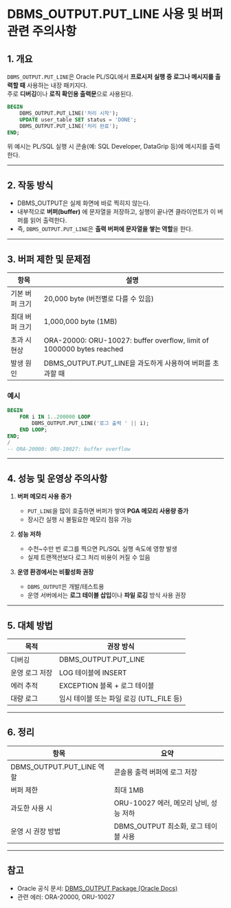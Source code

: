 # DBMS_OUTPUT.PUT_LINE 사용 및 버퍼 관련 주의사항

## 1. 개요
`DBMS_OUTPUT.PUT_LINE`은 Oracle PL/SQL에서 **프로시저 실행 중 로그나 메시지를 출력할 때** 사용하는 내장 패키지다.  
주로 **디버깅**이나 **로직 확인용 출력문**으로 사용된다.

```sql
BEGIN
    DBMS_OUTPUT.PUT_LINE('처리 시작');
    UPDATE user_table SET status = 'DONE';
    DBMS_OUTPUT.PUT_LINE('처리 완료');
END;
```

위 예시는 PL/SQL 실행 시 콘솔(예: SQL Developer, DataGrip 등)에 메시지를 출력한다.

---

## 2. 작동 방식
- DBMS_OUTPUT은 실제 화면에 바로 찍히지 않는다.
- 내부적으로 **버퍼(buffer)** 에 문자열을 저장하고, 실행이 끝나면 클라이언트가 이 버퍼를 읽어 출력한다.
- 즉, `DBMS_OUTPUT.PUT_LINE`은 **출력 버퍼에 문자열을 쌓는 역할**을 한다.

---

## 3. 버퍼 제한 및 문제점
| 항목 | 설명 |
|------|------|
| 기본 버퍼 크기 | 20,000 byte (버전별로 다를 수 있음) |
| 최대 버퍼 크기 | 1,000,000 byte (1MB) |
| 초과 시 현상 | ORA-20000: ORU-10027: buffer overflow, limit of 1000000 bytes reached |
| 발생 원인 | DBMS_OUTPUT.PUT_LINE을 과도하게 사용하여 버퍼를 초과할 때 |

### 예시
```sql
BEGIN
    FOR i IN 1..200000 LOOP
        DBMS_OUTPUT.PUT_LINE('로그 출력 ' || i);
    END LOOP;
END;
/
-- ORA-20000: ORU-10027: buffer overflow
```

---

## 4. 성능 및 운영상 주의사항
1. **버퍼 메모리 사용 증가**
   - `PUT_LINE`을 많이 호출하면 버퍼가 쌓여 **PGA 메모리 사용량 증가**  
   - 장시간 실행 시 불필요한 메모리 점유 가능

2. **성능 저하**
   - 수천~수만 번 로그를 찍으면 PL/SQL 실행 속도에 영향 발생  
   - 실제 트랜잭션보다 로그 처리 비용이 커질 수 있음

3. **운영 환경에서는 비활성화 권장**
   - `DBMS_OUTPUT`은 개발/테스트용  
   - 운영 서버에서는 **로그 테이블 삽입**이나 **파일 로깅** 방식 사용 권장

---

## 5. 대체 방법
| 목적 | 권장 방식 |
|------|------------|
| 디버깅 | DBMS_OUTPUT.PUT_LINE |
| 운영 로그 저장 | LOG 테이블에 INSERT |
| 에러 추적 | EXCEPTION 블록 + 로그 테이블 |
| 대량 로그 | 임시 테이블 또는 파일 로깅 (UTL_FILE 등) |

---

## 6. 정리
| 항목 | 요약 |
|------|------|
| DBMS_OUTPUT.PUT_LINE 역할 | 콘솔용 출력 버퍼에 로그 저장 |
| 버퍼 제한 | 최대 1MB |
| 과도한 사용 시 | ORU-10027 에러, 메모리 낭비, 성능 저하 |
| 운영 시 권장 방법 | DBMS_OUTPUT 최소화, 로그 테이블 사용 |

---

## 참고
- Oracle 공식 문서: [DBMS_OUTPUT Package (Oracle Docs)](https://docs.oracle.com/en/database/oracle/oracle-database/)
- 관련 에러: ORA-20000, ORU-10027

